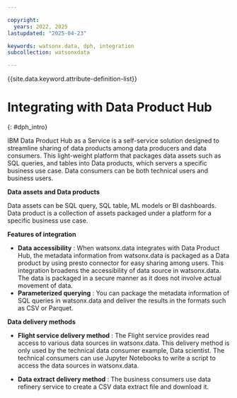 ```yaml
---

copyright:
  years: 2022, 2025
lastupdated: "2025-04-23"

keywords: watsonx.data, dph, integration
subcollection: watsonxdata

---
```


{{site.data.keyword.attribute-definition-list}}

# Integrating with Data Product Hub
{: #dph_intro}

IBM Data Product Hub as a Service is a self-service solution designed to streamline sharing of data products among data producers and data consumers. This light-weight platform that packages data assets such as SQL queries, and tables into Data products, which servers a specific business use case.
Data consumers can be both technical users and business users.

**Data assets and Data products**

Data assets can be SQL query, SQL table, ML models or BI dashboards.
Data product is a collection of assets packaged under a platform for a specific business use case.

**Features of integration**

   * **Data accessibility** : When watsonx.data integrates with Data Product Hub, the metadata information from watsonx.data is packaged as a Data product by using presto connector for easy sharing among users. This integration broadens the accessibility of data source in watsonx.data. The data is packaged in a secure manner as it does not involve actual movement of data.
   * **Parameterized querying** : You can package the metadata information of SQL queries in watsonx.data and deliver the results in the formats such as CSV or Parquet.

**Data delivery methods**

   * **Flight service delivery method** : The Flight service provides read access to various data sources iin watsonx.data. This delivery method is only used by the technical data consumer example, Data scientist. The technical consumers can use Jupyter Notebooks to write a script to access the data sources in watsonx.data.

   * **Data extract delivery method** : The business consumers use data refinery service to create a CSV data extract file and download it.

